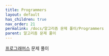 ```yaml
---
title: Programmers
layout: default
has_children: true
nav_order: 21
permalink: /docs/알고리즘 문제 풀이/Programmers
parent: 알고리즘 문제 풀이
---
```


[프로그래머스] 문제 풀이


[프로그래머스]: https://programmers.co.kr/